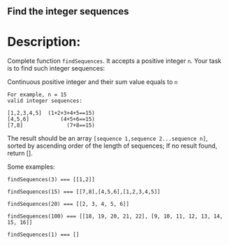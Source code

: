 ## Find the integer sequences

# Description:
Complete function `findSequences`. It accepts a positive integer `n`. Your task is to find such integer sequences:

Continuous positive integer and their sum value equals to `n`

    For example, n = 15
    valid integer sequences:

    [1,2,3,4,5]  (1+2+3+4+5==15)
    [4,5,6]          (4+5+6==15)
    [7,8]              (7+8==15)

The result should be an array `[sequence 1,sequence 2...sequence n]`, sorted by ascending order of the length of sequences; If no result found, return [].

Some examples:

    findSequences(3) === [[1,2]]
    
    findSequences(15) === [[7,8],[4,5,6],[1,2,3,4,5]]
    
    findSequences(20) === [[2, 3, 4, 5, 6]]
    
    findSequences(100) === [[18, 19, 20, 21, 22], [9, 10, 11, 12, 13, 14, 15, 16]]
    
    findSequences(1) === []
